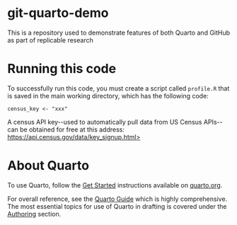 # git-quarto-demo

This is a repository used to demonstrate features of both Quarto and GitHub as part of replicable research

# Running this code

To successfully run this code, you must create a script called `profile.R` that is saved in the main working directory, which has the following code:

```
census_key <- "xxx"
```

A census API key--used to automatically pull data from US Census APIs--can be obtained for free at this address: https://api.census.gov/data/key_signup.html>

# About Quarto

To use Quarto, follow the [Get Started](https://quarto.org/docs/get-started/) instructions available on [quarto.org](https://quarto.org/).

For overall reference, see the [Quarto Guide](https://quarto.org/docs/guide/) which is highly comprehensive. The most essential topics for use of Quarto in drafting is covered under the [Authoring](https://quarto.org/docs/authoring/markdown-basics.html) section.

